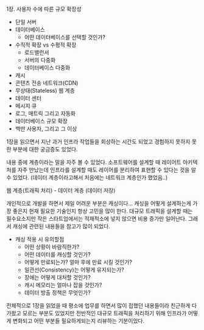 1장. 사용자 수에 따른 규모 확장성
- 단일 서버
- 데이터베이스
  - 어떤 데이터베이스를 선택할 것인가?
- 수직적 확장 vs 수평적 확장
    - 로드밸런서 
    - 서버의 다중화
    - 데이터베이스 다중화
- 캐시
- 콘텐츠 전송 네트워크(CDN)
- 무상태(Stateless) 웹 계층
- 데이터 센터
- 메시지 큐
- 로그, 매트릭 그리고 자동화
- 데이터베이스 규모 확장
- 백만 사용자, 그리고 그 이상

1장을 읽으면서 지난 과거 인프라 작업들을 회상하는 시간도 되었고 
경험하지 못하지 못한 부분에 대한 궁금증도 있었다.

내용 중에 계층이라는 말을 자주 볼 수 있었다.
소프트웨어를 설계할 때 레이어트 아키텍처를 자주 만났는데 
인프라를 설계할 때도 레이어를 분리하여 표현할 수 있다는 것을 알 수 있었다.
(데이터 계층이라고해서 처음에는 네트워크 계층인가 했었음..)

웹 계층(트래픽 처리) - 데이터 계층 (데이터 저장)

개인적으로 개발을 하면서 제일 어려운 부분은 캐싱이다...
캐싱을 어떻게 설계하는게 가장 좋은지 현재 필요한 기술인지 항상 고민을 많이 한다.
대규모 트래픽을 설계할 때는 필수요소지만 작은 스타트업에서는 적재적소에 넣지 않으면 비용 증가만 일어난다.
그래서 캐싱에 관련된 내용들을 참고가 많이 되었다.

- 캐싱 적용 시 유의할점
  - 어떤 상황이 바람직한가?
  - 어떤 데이터를 캐싱할 것인가?
  - 어떻게 만료되는가? 얼마 후에 만료 시킬 것인가?
  - 일관선(Consistency)는 어떻게 유지되는가?
  - 장애는 어떻게 대처할 것인가?
  - 캐시 메모리는 얼마나 잡을 것인가?
  - 데이터 방출 정책은 무엇인가?
  
전체적으로 1장을 읽었을 때 평소에 업무를 하면서 많이 접했던 내용들이라 친근하게 다가왔고
모르는 부분도 있었지만 전반적인 대규모 트래픽을 처리하기 위해 인프라가 어떻게 변화되고 어떤 부분들 필요하게되는지 리뷰하는 기분이었다.